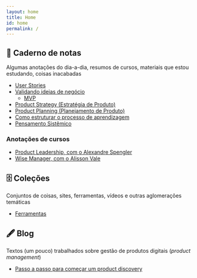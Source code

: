 ```yaml
---
layout: home
title: Home
id: home
permalink: /
---
```


## 📒 Caderno de notas

Algumas anotações do dia-a-dia, resumos de cursos, materiais que estou estudando, coisas inacabadas

- [User Stories](user-stories)
- [Validando ideias de negócio](validando-ideias-de-negocio)
  - [MVP](mvp)
- [Product Strategy (Estratégia de Produto)](product-strategy)
- [Product Planning (Planejamento de Produto)](product-planning)
- [Como estruturar o processo de aprendizagem](aprendizagem)
- [Pensamento Sistêmico](sistemico)

### Anotações de cursos

- [Product Leadership, com o Alexandre Spengler](product-leadership)
- [Wise Manager, com o Alisson Vale](the-wise-manager)

## 🗄 Coleções

Conjuntos de coisas, sites, ferramentas, vídeos e outras aglomerações temáticas

- [Ferramentas](ferramentas)

## 🖋 Blog

Textos (um pouco) trabalhados sobre gestão de produtos digitais (_product management_)

- [Passo a passo para começar um product discovery](2020-01-12-passo-a-passo-para-comecar-um-product-discovery)
